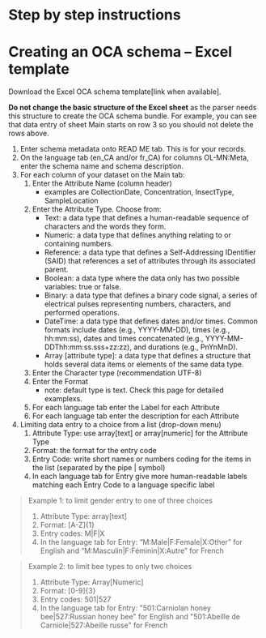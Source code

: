 # Step by step instructions

# Creating an OCA schema – Excel template
Download the Excel OCA schema template[link when available].

**Do not change the basic structure of the Excel sheet** as the parser needs this structure to create the OCA schema bundle. For example, you can see that data entry of sheet Main starts on row 3 so you should not delete the rows above.

1. Enter schema metadata onto READ ME tab. This is for your records.
2. On the language tab (en_CA and/or fr_CA) for columns OL-MN:Meta, enter the schema name and schema description.
3. For each column of your dataset on the Main tab:
   1. Enter the Attribute Name (column header)
      - examples are CollectionDate, Concentration, InsectType, SampleLocation
   2. Enter the Attribute Type. Choose from:      
      - Text: a data type that defines a human-readable sequence of characters and the words they form.
      - Numeric: a data type that defines anything relating to or containing numbers.
      - Reference: a data type that defines a Self-Addressing IDentifier (SAID) that references a set of attributes through its associated parent.
      - Boolean: a data type where the data only has two possible variables: true or false.
      - Binary: a data type that defines a binary code signal, a series of electrical pulses representing numbers, characters, and performed operations.
      - DateTime: a data type that defines dates and/or times. Common formats include dates (e.g., YYYY-MM-DD), times (e.g., hh:mm:ss), dates and times concatenated (e.g., YYYY-MM-DDThh:mm:ss.sss+zz:zz), and durations (e.g., PnYnMnD).
      - Array [attribute type]: a data type that defines a structure that holds several data items or elements of the same data type.
   4. Enter the Character type (recommendation UTF-8)
   5. Enter the Format
      - note: default type is text. Check this page for detailed examplexs.
   6. For each language tab enter the Label for each Attribute
   7. For each language tab enter the description for each Attribute
4. Limiting data entry to a choice from a list (drop-down menu)
     1. Attribute Type: use array[text] or array[numeric] for the Attribute Type 
     2. Format: the format for the entry code
     3. Entry Code: write short names or numbers coding for the items in the list (separated by the pipe &#124; symbol)
     4. In each language tab for Entry give more human-readable labels matching each Entry Code to a language specific label

> Example 1: to limit gender entry to one of three choices
> 1. Attribute Type: array[text] 
> 2. Format: [A-Z]{1}
> 3. Entry codes: M&#124;F&#124;X 
> 4. In the language tab for Entry: “M:Male&#124;F:Female&#124;X:Other” for English and “M:Masculin&#124;F:Féminin&#124;X:Autre” for French

> Example 2: to limit bee types to only two choices
> 1. Attribute Type: Array[Numeric]
> 2. Format: [0-9]{3}
> 3. Entry codes: 501&#124;527
> 4. In the language tab for Entry: "501:Carniolan honey bee&#124;527:Russian honey bee" for English and "501:Abeille de Carniole&#124;527:Abeille russe" for French
